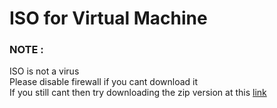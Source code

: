 # ISO for Virtual Machine

### NOTE : 
ISO is not a virus  
Please disable firewall if you cant download it  
If you still cant then try downloading the zip version at this [link](https://drive.google.com/drive/u/3/folders/1O5SJRqnZRqB2z7SddcnrduFkp2s9_QDI)